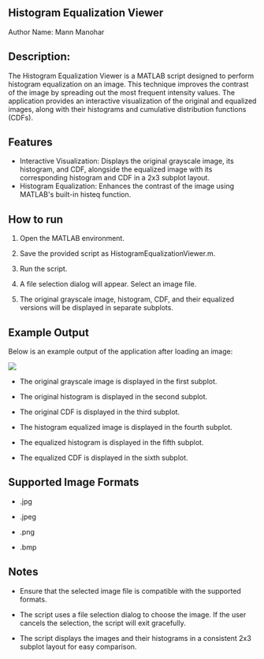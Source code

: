 





## Histogram Equalization Viewer

Author Name: Mann Manohar



## Description: 



The Histogram Equalization Viewer is a MATLAB script designed to perform histogram equalization on an image. This technique improves the contrast of the image by spreading out the most frequent intensity values. The application provides an interactive visualization of the original and equalized images, along with their histograms and cumulative distribution functions (CDFs).



## Features

- Interactive Visualization: Displays the original grayscale image, its histogram, and CDF, alongside the equalized image with its corresponding histogram and CDF in a 2x3 subplot layout.
- Histogram Equalization: Enhances the contrast of the image using MATLAB's built-in histeq function.




## How to run

1. Open the MATLAB environment.

2. Save the provided script as HistogramEqualizationViewer.m.

3. Run the script.

4. A file selection dialog will appear. Select an image file.

5. The original grayscale image, histogram, CDF, and their equalized versions will be displayed in separate subplots.
    
## Example Output

Below is an example output of the application after loading an image:

 ![](histogram_01-1.png)

- The original grayscale image is displayed in the first subplot.

- The original histogram is displayed in the second subplot.

- The original CDF is displayed in the third subplot.

- The histogram equalized image is displayed in the fourth subplot.

- The equalized histogram is displayed in the fifth subplot.

- The equalized CDF is displayed in the sixth subplot.


## Supported Image Formats

- .jpg

- .jpeg

- .png

- .bmp


## Notes

- Ensure that the selected image file is compatible with the supported formats.

- The script uses a file selection dialog to choose the image. If the user cancels the selection, the script will exit gracefully.

- The script displays the images and their histograms in a consistent 2x3 subplot layout for easy comparison.

